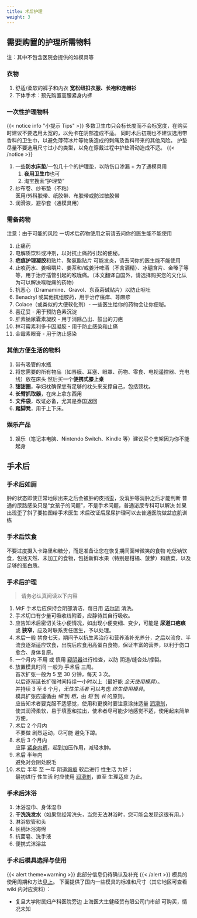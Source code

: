 ```yaml
---
title: 术后护理
weight: 3
---
```


## 需要购置的护理所需物料

注：其中不包含医院会提供的如模具等

### 衣物

1. 舒适/柔软的裤子和内衣 **宽松纽扣衣服、长袍和连帽衫**
1. 下体手术：预先购置高腰紧身内裤

### 一次性护理物料

{{< notice info "小提示 Tips" >}}
多数卫生巾只会标长度而不会标宽度，在购买时建议不要选用太宽的，以免卡在阴部造成不适。
同时术后初期也不建议选用带香料的卫生巾，以避免薄荷冰片等物质造成的刺痛及香料带来的其他风险。
护垫尽量不要选用尺寸过小的类型，以免在穿戴过程中护垫滑动造成不适。
{{< /notice >}}

1. 一些**防水床垫**/一包几十个的护理垫，以防伤口渗漏 + 为了通模具用
   1. **夜用卫生巾**也可
   1. 淘宝搜索“护理垫”
1. 纱布卷、纱布垫（不粘）\
   医用/外科胶带、纸胶带、布胶带或防过敏胶带
1. 润滑液，避孕套（通模具用）

### 需备药物

注意：由于可能的风险 一切术后药物使用之前请去问你的医生能不能使用

1. 止痛药
1. 电解质饮料或冲剂，以对抗止痛药引起的便秘。
1. **疤痕护理凝胶**和贴片、聚氨酯贴片 可能发炎，请去问你的医生能不能使用
1. 止咳药水、姜咀嚼片、姜茶和/或姜汁啤酒（不含酒精）、冰硼含片、金嗓子等等，用于治疗插管引起的喉咙痛。（本文翻译自国外，请选择购买您的文化认为可以解决喉咙痛的药物）
1. 抗恶心（Dramamine、Gravol、东莨菪碱贴片）以防止呕吐
1. Benadryl 或其他抗组胺药，用于治疗瘙痒、荨麻疹
1. Colace（或类似的大便软化剂）- 一些医生给你的药物会让你便秘。
1. 喜辽妥 - 用于预防色素沉淀
1. 肝素钠尿囊素凝胶 - 用于消除凸出、鼓出的刀疤
1. 林可霉素利多卡因凝胶 - 用于防止感染和止痛
1. 金霉素眼膏 - 用于防止感染

### 其他方便生活的物料

1. 带有吸管的水瓶
1. 将您需要的所有物品（如唇膜、耳塞、眼罩、药物、零食、电视遥控器、充电线）放在床头
   然后买一个**便携式膝上桌**
1. **甜甜圈**，孕妇枕确保您有足够的枕头来支撑自己，包括颈枕。
1. **长臂抓取器**，在床上拿东西用
1. **文件袋**，改证必备，尤其是泰国返回
1. **踏脚凳**，用于上下床。

### 娱乐产品

1. 娱乐（笔记本电脑、Nintendo Switch、Kindle 等）建议买个支架因为你不能起身

## 手术后

### 手术后如厕

肿的状态即使正常地尿出来之后会被肿的皮挡歪，没消肿等消肿之后才能判断
普通的尿路感染只是“女孩子的问题”，不是手术问题，普通泌尿专科可以解决
如果出现歪了斜了要拍图给手术医生
术后改证后尿尿护理可以去普通医院做盆底肌训练

### 手术后饮食

不要过度摄入卡路里和糖分，而是准备让您在恢复期间面带微笑的食物
吃低钠饮食，包括天然、未加工的食物，包括新鲜水果（特别是柑橘、菠萝）和蔬菜，以及足够的蛋白质。

### 手术后护理

> 请务必认真阅读以下内容

1. MtF 手术后应保持会阴部清洁，每日用 [洁尔阴](https://www.jd.com/pinpai/9251.html) 清洗。
1. 手术切口有少量可吸收线附着，应静待其自行吸收。
1. 应告知术后密切关注小便情况，如出现小便变细、变少，可能是 **尿道口疤痕** 或 **狭窄**，应及时联系责任医生，予以处理。
1. 术后一般 禁食七天，期间予以抗生素治疗和营养液补充养分，之后以流食、半流食逐渐适应饮食，出院后应食用高蛋白食物，保证丰富的营养，以利于伤口愈合、身体复原。
1. 一个月内 不用 或 慎用 [窥阴器][speculum]进行检查，以防 阴道/缝合处/撑裂。
1. <a id="srs-post"></a>放置模具时间 一般为 手术后 三周。\
   首次扩张一般为 5 至 30 分钟，每天 3 次。\
   以后逐渐延长扩强时间持续一小时以上（最好能 _全天使用模具_）。\
   并持续 3 至 6 个月，_无性生活者_ 可以考虑 _终生使用模具_。\
   模具扩张应遵循由 _细_ 到 _粗_，由 _短_ 到 _长_ 的原则。\
   应告知术者要克服不适感觉，使用和更换时要注意涂抹适量 [润滑剂][lubricant]，\
   使其润滑柔软，易于填塞和拉出，使术者尽可能少地感觉不适，使用起来简单方便。
1. 术后 2 个月内\
   不要做 剧烈运动，尽可能 避免下蹲。
1. 术后 3 个月内\
   应穿 [紧身内裤][tights]，起到加压作用，减轻水肿。
1. 术后 半年内\
   避免对会阴处脱毛
1. 术后 半年 至 一年 阴道[瘢痕][scar] 软后进行 性生活 为好；\
   最初进行 性生活 时应使用 [润滑剂][lubricant]，直至 生理适应 为止。

[speculum]: https://www.jd.com/xinghao/91928abd8366f92820dc.html
[tights]: https://search.jd.com/search?keyword=紧身内裤&cid3=9743
[lubricant]: https://search.jd.com/search?keyword=润滑剂&ev=3388_93492%5E3497_70697%5E
[scar]: https://baike.baidu.com/item/瘢痕

### 手术后沐浴

1. 沐浴湿巾、身体湿巾
1. **干洗洗发水**（如果您经常洗头，当您无法淋浴时，您可能会发现这很有用。）
1. 淋浴软管和头
1. 长柄沐浴海绵
1. 抗菌皂、洗手液
1. 便携式沐浴盆

### 手术后模具选择与使用

{{< alert theme=warning >}}
此部分信息仍待确认及补充
{{< /alert >}}
模具的使用周期和方法[见上](#srs-post)。
下面提供了国内一些模具的标准和尺寸（其它地区可查看 wiki 内对应资料）：

- 复旦大学附属妇产科医院旁边 上海医大生健经贸有限公司门市部 可购买，情况未知